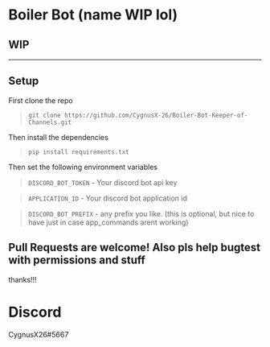 # Boiler Bot (name WIP lol)
## WIP
---

## Setup
First clone the repo
> ```git clone https://github.com/CygnusX-26/Boiler-Bot-Keeper-of-Channels.git```

Then install the dependencies
> ```pip install requirements.txt```

Then set the following environment variables
> ```DISCORD_BOT_TOKEN``` - Your discord bot api key

> ```APPLICATION_ID``` - Your discord bot application id

> ```DISCORD_BOT_PREFIX``` - any prefix you like. (this is optional, but nice to have just in case app_commands arent working)

## Pull Requests are welcome! Also pls help bugtest with permissions and stuff

thanks!!!
# Discord
CygnusX26#5667
